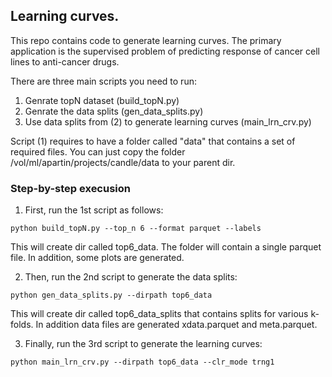 ## Learning curves.

This repo contains code to generate learning curves. The primary application is the supervised problem of predicting response of cancer cell lines to anti-cancer drugs. 

There are three main scripts you need to run:
1. Genrate topN dataset (build_topN.py)
2. Genrate the data splits (gen_data_splits.py)
3. Use data splits from (2) to generate learning curves (main_lrn_crv.py)

Script (1) requires to have a folder called "data" that contains a set of required files.
You can just copy the folder /vol/ml/apartin/projects/candle/data to your parent dir.

### Step-by-step execusion
1. First, run the 1st script as follows:
```
python build_topN.py --top_n 6 --format parquet --labels
```
This will create dir called top6_data. The folder will contain a single parquet file. In addition, some plots are generated.

2. Then, run the 2nd script to generate the data splits:
```
python gen_data_splits.py --dirpath top6_data
```
This will create dir called top6_data_splits that contains splits for various k-folds. In addition data files are generated xdata.parquet and meta.parquet.

3. Finally, run the 3rd script to generate the learning curves:
```
python main_lrn_crv.py --dirpath top6_data --clr_mode trng1
```

